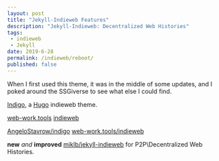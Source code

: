 ```yaml
---
layout: post
title: "Jekyll-Indieweb Features"
description: "Jekyll-Indieweb: Decentralized Web Histories"
tags:
 - indieweb
 - Jekyll
date: 2019-6-28
permalink: /indieweb/reboot/
published: false
---
```


When I first used this theme, it was in the middle of some updates, and I poked around the SSGiverse to see what else I could find.

[Indigo](https://github.com/AngeloStavrow/indigo), a [Hugo](https://github.com/gohugoio/) indieweb theme. 

[web-work.tools](https://web-work.tools)
[indieweb](https://web-work.tools/indieweb)

[AngeloStavrow/indigo](https://github.com/AngeloStavrow/indigo)
[web-work.tools/indieweb](https://web-work.tools/indieweb)

**new** *and* **improved** [miklb/jekyll-indieweb](https://github.com/miklb/jekyll-indieweb) for P2P\Decentralized Web Histories.

